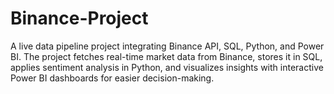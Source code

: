 # Binance-Project
A live data pipeline project integrating Binance API, SQL, Python, and Power BI. The project fetches real-time market data from Binance, stores it in SQL, applies sentiment analysis in Python, and visualizes insights with interactive Power BI dashboards for easier decision-making.
